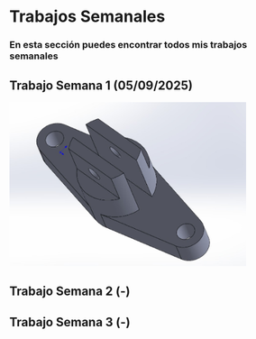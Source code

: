 # **Trabajos Semanales**

### **En esta sección puedes encontrar todos mis trabajos semanales**

## **Trabajo Semana 1 (05/09/2025)**
<img src="recursos/imgs/proyecto_sem1_1.jpg" alt="Diagrama del sistema" width="420">

## **Trabajo Semana 2 (-)**

## **Trabajo Semana 3 (-)**
